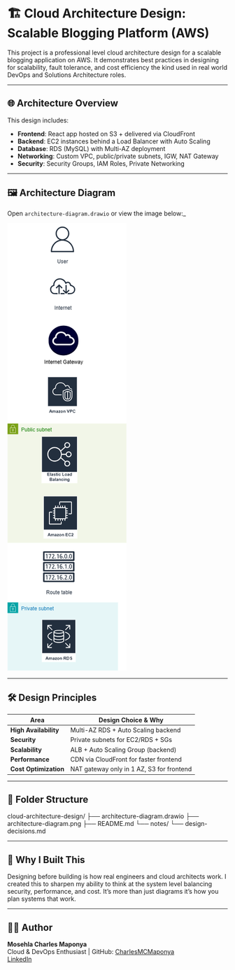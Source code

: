 # 🏗️ Cloud Architecture Design: Scalable Blogging Platform (AWS)

This project is a professional level cloud architecture design for a scalable blogging application on AWS. It demonstrates best practices in designing for scalability, fault tolerance, and cost efficiency the kind used in real world DevOps and Solutions Architecture roles.

---

## 🌐 Architecture Overview

This design includes:

- **Frontend**: React app hosted on S3 + delivered via CloudFront
- **Backend**: EC2 instances behind a Load Balancer with Auto Scaling
- **Database**: RDS (MySQL) with Multi-AZ deployment
- **Networking**: Custom VPC, public/private subnets, IGW, NAT Gateway
- **Security**: Security Groups, IAM Roles, Private Networking

---

## 🖼️ Architecture Diagram

 Open `architecture-diagram.drawio` or view the image below:_

![AWS Architecture Diagram](./architecture-diagram.png)

---

## 🛠️ Design Principles

| Area          | Design Choice & Why |
|---------------|----------------------|
| **High Availability** | Multi-AZ RDS + Auto Scaling backend |
| **Security**           | Private subnets for EC2/RDS + SGs |
| **Scalability**        | ALB + Auto Scaling Group (backend) |
| **Performance**        | CDN via CloudFront for faster frontend |
| **Cost Optimization**  | NAT gateway only in 1 AZ, S3 for frontend |

---

## 📁 Folder Structure

cloud-architecture-design/
├── architecture-diagram.drawio
├── architecture-diagram.png
├── README.md
└── notes/
└── design-decisions.md

---

## 🧠 Why I Built This

Designing before building is how real engineers and cloud architects work. I created this to sharpen my ability to think at the system level balancing security, performance, and cost. It’s more than just diagrams  it’s how you plan systems that work.

---

## 👨‍💻 Author

**Mosehla Charles Maponya**  
Cloud & DevOps Enthusiast | GitHub: [CharlesMCMaponya](https://github.com/CharlesMCMaponya)  
[LinkedIn](https://www.linkedin.com/in/mosehla-charles-maponya/)
